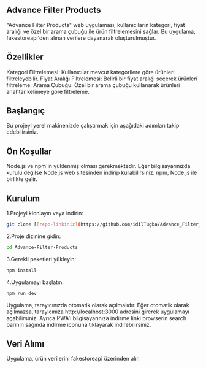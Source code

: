 ## Advance Filter Products
"Advance Filter Products" web uygulaması, kullanıcıların kategori, fiyat aralığı ve özel bir arama çubuğu ile ürün filtrelemesini sağlar. Bu uygulama, fakestoreapi'den alınan verilere dayanarak oluşturulmuştur.

## Özellikler
Kategori Filtrelemesi: Kullanıcılar mevcut kategorilere göre ürünleri filtreleyebilir.
Fiyat Aralığı Filtrelemesi: Belirli bir fiyat aralığı seçerek ürünleri filtreleme.
Arama Çubuğu: Özel bir arama çubuğu kullanarak ürünleri anahtar kelimeye göre filtreleme.

## Başlangıç
Bu projeyi yerel makinenizde çalıştırmak için aşağıdaki adımları takip edebilirsiniz.

## Ön Koşullar
Node.js ve npm'in yüklenmiş olması gerekmektedir. Eğer bilgisayarınızda kurulu değilse Node.js web sitesinden indirip kurabilirsiniz. npm, Node.js ile birlikte gelir.

## Kurulum
1.Projeyi klonlayın veya indirin:
```bash
git clone [[repo-linkiniz](https://github.com/idilTugba/Advance_Filter_4Products.git)]
```
2.Proje dizinine gidin:
```bash
cd Advance-Filter-Products
```
3.Gerekli paketleri yükleyin:
```bash
npm install
```
4.Uygulamayı başlatın:
```bash
npm run dev
```
Uygulama, tarayıcınızda otomatik olarak açılmalıdır. Eğer otomatik olarak açılmazsa, tarayıcınıza http://localhost:3000 adresini girerek uygulamayı açabilirsiniz. Ayrıca PWA'i bilgisayarınıza indirme linki browserin search barının sağında indirme iconuna tıklayarak indirebilirsiniz.


## Veri Alımı
Uygulama, ürün verilerini fakestoreapi üzerinden alır. 
